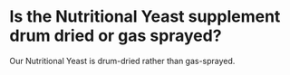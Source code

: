 # Is the Nutritional Yeast supplement drum dried or gas sprayed?

Our Nutritional Yeast is drum-dried rather than gas-sprayed.